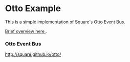 # Otto Example

This is a simple implementation of Square's Otto Event Bus. 

[Brief overview here.](http://www.recursiverobot.com/post/48752686831/playing-around-with-otto-on-android).

### Otto Event Bus

http://square.github.io/otto/
